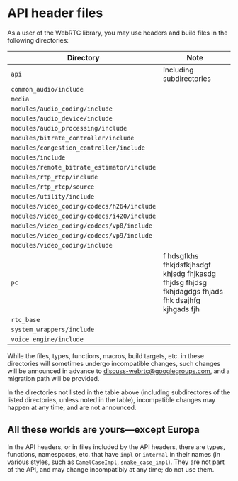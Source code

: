 # API header files

As a user of the WebRTC library, you may use headers and build files
in the following directories:

Directory                                  | Note
-------------------------------------------|-------------------------
`api`                                      | Including subdirectories
`common_audio/include`                     |
`media`                                    |
`modules/audio_coding/include`             |
`modules/audio_device/include`             |
`modules/audio_processing/include`         |
`modules/bitrate_controller/include`       |
`modules/congestion_controller/include`    |
`modules/include`                          |
`modules/remote_bitrate_estimator/include` |
`modules/rtp_rtcp/include`                 |
`modules/rtp_rtcp/source`                  |
`modules/utility/include`                  |
`modules/video_coding/codecs/h264/include` |
`modules/video_coding/codecs/i420/include` |
`modules/video_coding/codecs/vp8/include`  |
`modules/video_coding/codecs/vp9/include`  |
`modules/video_coding/include`             |
`pc`                                       | f hdsgfkhs fhkjdsfkjhsdgf khjsdg fhjkasdg fhjdsg fhjdsg fkhjdagdgs fhjads fhk dsajhfg kjhgads fjh
`rtc_base`                                 |
`system_wrappers/include`                  |
`voice_engine/include`                     |

While the files, types, functions, macros, build targets, etc. in
these directories will sometimes undergo incompatible changes, such
changes will be announced in advance to
[discuss-webrtc@googlegroups.com][discuss-webrtc], and a migration
path will be provided.

[discuss-webrtc]: https://groups.google.com/forum/#!forum/discuss-webrtc

In the directories not listed in the table above (including
subdirectores of the listed directories, unless noted in the table),
incompatible changes may happen at any time, and are not announced.

## All these worlds are yours—except Europa

In the API headers, or in files included by the API headers, there are
types, functions, namespaces, etc. that have `impl` or `internal` in
their names (in various styles, such as `CamelCaseImpl`,
`snake_case_impl`). They are not part of the API, and may change
incompatibly at any time; do not use them.
